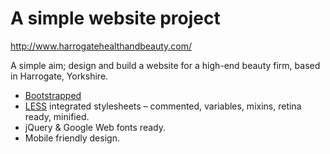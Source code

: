 # A simple website project

http://www.harrogatehealthandbeauty.com/

A simple aim; design and build a website for a high-end beauty firm, based in Harrogate, Yorkshire.

* [Bootstrapped](http://getbootstrap.com/)
* [LESS](http://lesscss.org/) integrated stylesheets – commented, variables, mixins, retina ready, minified.
* jQuery & Google Web fonts ready.
* Mobile friendly design.